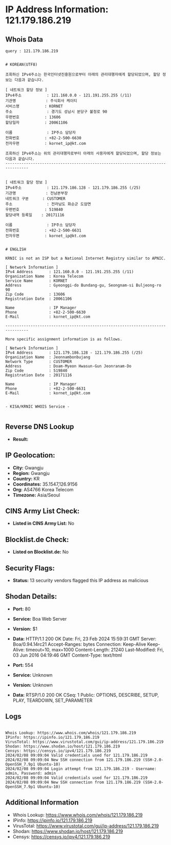 # IP Address Information: 121.179.186.219

## Whois Data
```
query : 121.179.186.219


# KOREAN(UTF8)

조회하신 IPv4주소는 한국인터넷진흥원으로부터 아래의 관리대행자에게 할당되었으며, 할당 정보는 다음과 같습니다.

[ 네트워크 할당 정보 ]
IPv4주소           : 121.160.0.0 - 121.191.255.255 (/11)
기관명             : 주식회사 케이티
서비스명           : KORNET
주소               : 경기도 성남시 분당구 불정로 90
우편번호           : 13606
할당일자           : 20061106

이름               : IP주소 담당자
전화번호           : +82-2-500-6630
전자우편           : kornet_ip@kt.com

조회하신 IPv4주소는 위의 관리대행자로부터 아래의 사용자에게 할당되었으며, 할당 정보는 다음과 같습니다.
--------------------------------------------------------------------------------


[ 네트워크 할당 정보 ]
IPv4주소           : 121.179.186.128 - 121.179.186.255 (/25)
기관명             : 전남본부장
네트워크 구분      : CUSTOMER
주소               : 전라남도 화순군 도암면
우편번호           : 519840
할당내역 등록일    : 20171116

이름               : IP주소 담당자
전화번호           : +82-2-500-6631
전자우편           : kornet_ip@kt.com


# ENGLISH

KRNIC is not an ISP but a National Internet Registry similar to APNIC.

[ Network Information ]
IPv4 Address       : 121.160.0.0 - 121.191.255.255 (/11)
Organization Name  : Korea Telecom
Service Name       : KORNET
Address            : Gyeonggi-do Bundang-gu, Seongnam-si Buljeong-ro 90
Zip Code           : 13606
Registration Date  : 20061106

Name               : IP Manager
Phone              : +82-2-500-6630
E-Mail             : kornet_ip@kt.com

--------------------------------------------------------------------------------

More specific assignment information is as follows.

[ Network Information ]
IPv4 Address       : 121.179.186.128 - 121.179.186.255 (/25)
Organization Name  : Jeonnambonbujang
Network Type       : CUSTOMER
Address            : Doam-Myeon Hwasun-Gun Jeonranam-Do
Zip Code           : 519840
Registration Date  : 20171116

Name               : IP Manager
Phone              : +82-2-500-6631
E-Mail             : kornet_ip@kt.com


- KISA/KRNIC WHOIS Service -


```
## Reverse DNS Lookup
- **Result:** 

## IP Geolocation:
- **City:** Gwangju
- **Region:** Gwangju
- **Country:** KR
- **Coordinates:** 35.1547,126.9156
- **Org:** AS4766 Korea Telecom
- **Timezone:** Asia/Seoul

## CINS Army List Check:
- **Listed in CINS Army List:** 
No

## Blocklist.de Check:
- **Listed on Blocklist.de:** 
No

## Security Flags:
- **Status:** 13 security vendors flagged this IP address as malicious

## Shodan Details:
- **Port:** 80
- **Service:** Boa Web Server
- **Version:** $1
- **Data:** HTTP/1.1 200 OK
Date: Fri, 23 Feb 2024 15:59:31 GMT
Server: Boa/0.94.14rc21
Accept-Ranges: bytes
Connection: Keep-Alive
Keep-Alive: timeout=10, max=1000
Content-Length: 21240
Last-Modified: Fri, 03 Jun 2016 04:19:46 GMT
Content-Type: text/html



- **Port:** 554
- **Service:** Unknown
- **Version:** Unknown
- **Data:** RTSP/1.0 200 OK
CSeq: 1
Public: OPTIONS, DESCRIBE, SETUP, PLAY, TEARDOWN, SET_PARAMETER



## Logs
```

Whois Lookup: https://www.whois.com/whois/121.179.186.219
IPinfo: https://ipinfo.io/121.179.186.219
VirusTotal: https://www.virustotal.com/gui/ip-address/121.179.186.219
Shodan: https://www.shodan.io/host/121.179.186.219
Censys: https://censys.io/ipv4/121.179.186.219
2024/02/08 09:09:04 Valid credentials used for 121.179.186.219
2024/02/08 09:09:04 New SSH connection from 121.179.186.219 (SSH-2.0-OpenSSH_7.9p1 Ubuntu-10)
2024/02/08 09:09:04 Login attempt from 121.179.186.219 - Username: admin, Password: admin
2024/02/08 09:09:04 Valid credentials used for 121.179.186.219
2024/02/08 09:09:04 New SSH connection from 121.179.186.219 (SSH-2.0-OpenSSH_7.9p1 Ubuntu-10)

```
## Additional Information
- Whois Lookup: https://www.whois.com/whois/121.179.186.219
- IPinfo: https://ipinfo.io/121.179.186.219
- VirusTotal: https://www.virustotal.com/gui/ip-address/121.179.186.219
- Shodan: https://www.shodan.io/host/121.179.186.219
- Censys: https://censys.io/ipv4/121.179.186.219

